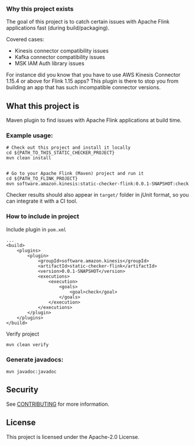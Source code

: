 ### Why this project exists

The goal of this project is to catch certain issues with Apache Flink applications fast (during build/packaging).

Covered cases:

- Kinesis connector compatibility issues
- Kafka connector compatibility issues
- MSK IAM Auth library issues

For instance did you know that you have to use AWS Kinesis Connector 1.15.4 or above for Flink 1.15 apps? This plugin
is there to stop you from building an app that has such incompatible connector versions.

## What this project is

Maven plugin to find issues with Apache Flink applications at build time.

### Example usage:

```
# Check out this project and install it locally
cd ${PATH_TO_THIS_STATIC_CHECKER_PROJECT}
mvn clean install


# Go to your Apache Flink (Maven) project and run it
cd ${PATH_TO_FLINK_PROJECT}
mvn software.amazon.kinesis:static-checker-flink:0.0.1-SNAPSHOT:check
```

Checker results should also appear in `target/` folder in jUnit format, so you can integrate it with a CI tool.

### How to include in project

Include plugin in `pom.xml`
```
...
<build>
    <plugins>
        <plugin>
            <groupId>software.amazon.kinesis</groupId>
            <artifactId>static-checker-flink</artifactId>
            <version>0.0.1-SNAPSHOT</version>
            <executions>
                <execution>
                    <goals>
                        <goal>check</goal>
                    </goals>
                </execution>
            </executions>
        </plugin>
    </plugins>
</build>
```

Verify project
```
mvn clean verify
```

### Generate javadocs:

```
mvn javadoc:javadoc
```

## Security

See [CONTRIBUTING](CONTRIBUTING.md#security-issue-notifications) for more information.

## License

This project is licensed under the Apache-2.0 License.

